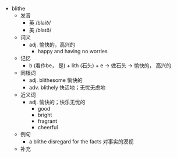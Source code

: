 - blithe
  - 发音
    - 英 /blaið/
    - 美 /blaɪð/
  - 词义
    - adj. 愉快的，高兴的
      - happy and having no worries
  - 记忆
    - b (看作be， 是) + lith (石头) + e → 做石头 → 愉快的， 高兴的
  - 同根词
    - adj. blithesome 愉快的
    - adv. blithely 快活地；无忧无虑地
  - 近义词
    - adj. 愉快的；快乐无忧的
      - good
      - bright
      - fragrant
      - cheerful
  - 例句
    - a blithe disregard for the facts 对事实的漠视
  - 补充